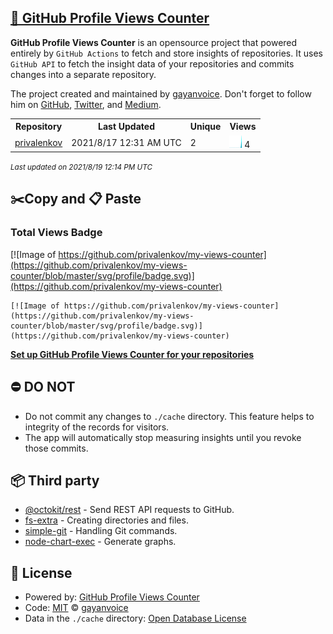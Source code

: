 ## [🚀 GitHub Profile Views Counter](https://github.com/gayanvoice/github-profile-views-counter)
**GitHub Profile Views Counter** is an opensource project that powered entirely by  `GitHub Actions` to fetch and store insights of repositories.
It uses `GitHub API` to fetch the insight data of your repositories and commits changes into a separate repository.

The project created and maintained by [gayanvoice](https://github.com/gayanvoice). Don't forget to follow him on [GitHub](https://github.com/gayanvoice), [Twitter](https://twitter.com/gayanvoice), and [Medium](https://gayanvoice.medium.com/).

<table>
	<tr>
		<th>
			Repository
		</th>
		<th>
			Last Updated
		</th>
		<th>
			Unique
		</th>
		<th>
			Views
		</th>
	</tr>
	<tr>
		<td>
			<a href="https://github.com/privalenkov/my-views-counter/tree/master/readme/394649420/year.md">
				privalenkov
			</a>
		</td>
		<td>
			2021/8/17 12:31 AM UTC
		</td>
		<td>
			2
		</td>
		<td>
			<img alt="Response time graph" src="https://github.com/privalenkov/my-views-counter/raw/master/graph/394649420/small/year.png" height="20"> 4
		</td>
	</tr>
</table>

<small><i>Last updated on 2021/8/19 12:14 PM UTC</i></small>

## ✂️Copy and 📋 Paste
### Total Views Badge
[![Image of https://github.com/privalenkov/my-views-counter](https://github.com/privalenkov/my-views-counter/blob/master/svg/profile/badge.svg)](https://github.com/privalenkov/my-views-counter)

```readme
[![Image of https://github.com/privalenkov/my-views-counter](https://github.com/privalenkov/my-views-counter/blob/master/svg/profile/badge.svg)](https://github.com/privalenkov/my-views-counter)
```
[**Set up GitHub Profile Views Counter for your repositories**](https://github.com/gayanvoice/github-profile-views-counter)
## ⛔ DO NOT
- Do not commit any changes to `./cache` directory. This feature helps to integrity of the records for visitors.
- The app will automatically stop measuring insights until you revoke those commits.
## 📦 Third party

- [@octokit/rest](https://www.npmjs.com/package/@octokit/rest) - Send REST API requests to GitHub.
- [fs-extra](https://www.npmjs.com/package/fs-extra) - Creating directories and files.
- [simple-git](https://www.npmjs.com/package/simple-git) - Handling Git commands.
- [node-chart-exec](https://www.npmjs.com/package/node-chart-exec) - Generate graphs.
## 📄 License
- Powered by: [GitHub Profile Views Counter](https://github.com/gayanvoice/github-profile-views-counter)
- Code: [MIT](./LICENSE) © [gayanvoice](https://github.com/gayanvoice)
- Data in the `./cache` directory: [Open Database License](https://opendatacommons.org/licenses/odbl/1-0/)